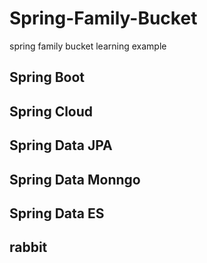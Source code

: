 # Spring-Family-Bucket
spring family bucket learning example
## Spring Boot

## Spring Cloud

## Spring Data JPA

## Spring Data Monngo

## Spring Data ES

## rabbit
